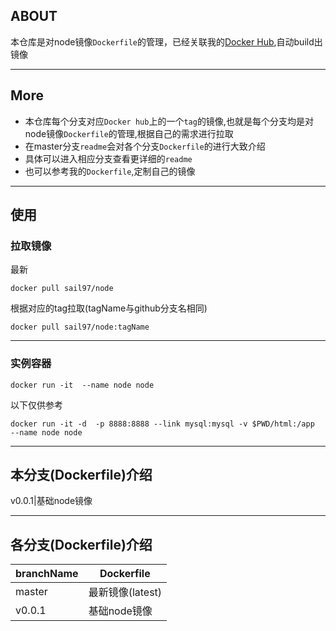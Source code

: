 ## ABOUT

本仓库是对node镜像`Dockerfile`的管理，已经关联我的[Docker Hub](https://hub.docker.com/u/sail97/),自动build出镜像

******************

## More

- 本仓库每个分支对应`Docker hub`上的一个`tag`的镜像,也就是每个分支均是对node镜像`Dockerfile`的管理,根据自己的需求进行拉取
- 在master分支`readme`会对各个分支`Dockerfile`的进行大致介绍
- 具体可以进入相应分支查看更详细的`readme`
- 也可以参考我的`Dockerfile`,定制自己的镜像

*****************
## 使用

### 拉取镜像

最新

`docker pull sail97/node`

根据对应的tag拉取(tagName与github分支名相同)

`docker pull sail97/node:tagName`

****************
### 实例容器

`docker run -it  --name node node`

以下仅供参考

`docker run -it -d  -p 8888:8888 --link mysql:mysql -v $PWD/html:/app  --name node node`


****************

## 本分支(Dockerfile)介绍

v0.0.1|基础node镜像

****************

## 各分支(Dockerfile)介绍

branchName|Dockerfile
-|-
master|最新镜像(latest)
v0.0.1|基础node镜像




